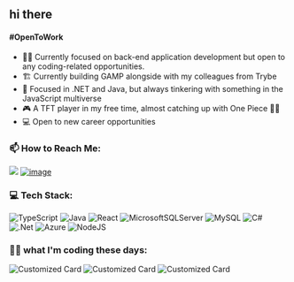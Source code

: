 ## hi there 
#### #OpenToWork
- 🧙‍♂️ Currently focused on back-end application development but open to any coding-related opportunities.
- 🏗️ Currently building GAMP alongside with my colleagues from Trybe
- 📘 Focused in .NET and Java, but always tinkering with something in the JavaScript multiverse
- 🎮 A TFT player in my free time, almost catching up with One Piece 🏴‍☠️
- 💻 Open to new career opportunities



### 📫 How to Reach Me:
  
 <a href="mailto:soutogabriel04@gmail.com?"><img src="https://img.shields.io/badge/gmail-%23DD0031.svg?&style=for-the-badge&logo=gmail&logoColor=white"/></a>
 [![image](https://img.shields.io/badge/Linkedin-0077B5?style=for-the-badge&logo=linkedin&logoColor=white)](https://www.linkedin.com/in/gabrielsouto-developer/)


### 💻 Tech Stack:
![TypeScript](https://img.shields.io/badge/typescript-%23007ACC.svg?style=for-the-badge&logo=typescript&logoColor=white) ![Java](https://img.shields.io/badge/java-%23ED8B00.svg?style=for-the-badge&logo=openjdk&logoColor=white) ![React](https://img.shields.io/badge/react-%2320232a.svg?style=for-the-badge&logo=react&logoColor=%2361DAFB) ![MicrosoftSQLServer](https://img.shields.io/badge/Microsoft%20SQL%20Server-CC2927?style=for-the-badge&logo=microsoft%20sql%20server&logoColor=white) ![MySQL](https://img.shields.io/badge/mysql-%2300000f.svg?style=for-the-badge&logo=mysql&logoColor=white) ![C#](https://img.shields.io/badge/c%23-%23239120.svg?style=for-the-badge&logo=c-sharp&logoColor=white) ![.Net](https://img.shields.io/badge/.NET-5C2D91?style=for-the-badge&logo=.net&logoColor=white)  ![Azure](https://img.shields.io/badge/azure-%230072C6.svg?style=for-the-badge&logo=microsoftazure&logoColor=white) ![NodeJS](https://img.shields.io/badge/node.js-6DA55F?style=for-the-badge&logo=node.js&logoColor=white)

### 👩‍💻 what I'm coding these days:
![Customized Card](https://github-readme-stats-gabesouto.vercel.app/api/pin?username=GAMP-GROUP\&repo=Recipe-APP-GAMP\&title_color=fff\&icon_color=f9f9f9\&text_color=9f9f9f\&bg_color=151515)
![Customized Card](https://github-readme-stats-gabesouto.vercel.app/api/pin?username=gabesouto\&repo=Trybe-Football-Club\&title_color=fff\&icon_color=f9f9f9\&text_color=9f9f9f\&bg_color=151515)
![Customized Card](https://github-readme-stats-gabesouto.vercel.app/api/pin?username=gabesouto\&repo=recipe-api\&title_color=fff\&icon_color=f9f9f9\&text_color=9f9f9f\&bg_color=151515)




